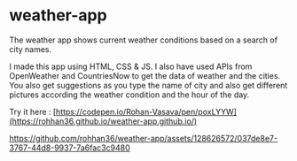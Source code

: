 # weather-app
The weather app shows current weather conditions based on a search of city names.

I made this app using HTML, CSS & JS. I also have used APIs from OpenWeather and CountriesNow to get the data of weather and the cities.
You also get suggestions as you type the name of city and also get different pictures according the weather condition and the hour of the day.
 
Try it here : [https://codepen.io/Rohan-Vasava/pen/poxLYYW](https://rohhan36.github.io/weather-app.github.io/)

https://github.com/rohhan36/weather-app/assets/128626572/037de8e7-3767-44d8-9937-7a6fac3c9480


